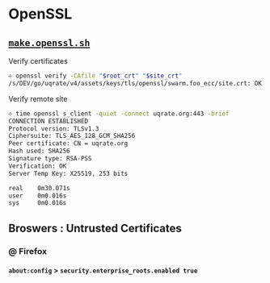 # OpenSSL

## [`make.openssl.sh`](make.openssl.sh)

Verify certificates

```bash
☩ openssl verify -CAfile "$root_crt" "$site_crt"
/s/DEV/go/uqrate/v4/assets/keys/tls/openssl/swarm.foo_ecc/site.crt: OK
```

Verify remote site

```bash
☩ time openssl s_client -quiet -connect uqrate.org:443 -brief
CONNECTION ESTABLISHED
Protocol version: TLSv1.3
Ciphersuite: TLS_AES_128_GCM_SHA256
Peer certificate: CN = uqrate.org
Hash used: SHA256
Signature type: RSA-PSS
Verification: OK
Server Temp Key: X25519, 253 bits

real    0m30.071s
user    0m0.016s
sys     0m0.016s
```


## Broswers : Untrusted Certificates 

### @ Firefox 

#### `about:config` > `security.enterprise_roots.enabled true`


